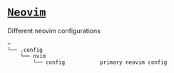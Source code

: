 # [`Neovim`](https://neovim.io/)

Different neovim configurations


```custom
~
└── .config
    └── nvim
        └── config           primary neovim config
```
